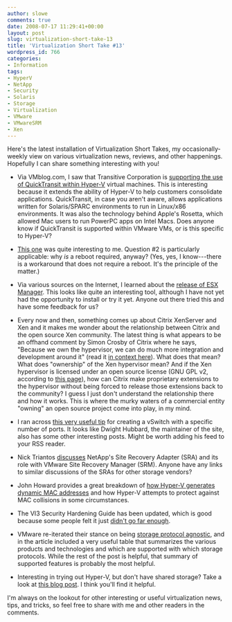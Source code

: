 ```yaml
---
author: slowe
comments: true
date: 2008-07-17 11:29:41+00:00
layout: post
slug: virtualization-short-take-13
title: 'Virtualization Short Take #13'
wordpress_id: 766
categories:
- Information
tags:
- HyperV
- NetApp
- Security
- Solaris
- Storage
- Virtualization
- VMware
- VMwareSRM
- Xen
---
```


Here's the latest installation of Virtualization Short Takes, my occasionally-weekly view on various virtualization news, reviews, and other happenings. Hopefully I can share something interesting with you!

* Via VMblog.com, I saw that Transitive Corporation is [supporting the use of QuickTransit within Hyper-V](http://vmblog.com/archive/2008/07/14/transitive-quicktransit-integrates-with-microsoft-hyper-v.aspx) virtual machines. This is interesting because it extends the ability of Hyper-V to help customers consolidate applications. QuickTransit, in case you aren't aware, allows applications written for Solaris/SPARC environments to run in Linux/x86 environments. It was also the technology behind Apple's Rosetta, which allowed Mac users to run PowerPC apps on Intel Macs. Does anyone know if QuickTransit is supported within VMware VMs, or is this specific to Hyper-V?

* [This one](http://geekyschmidt.com/2008/07/12/just-say-no-to-os-level-virtualization/) was quite interesting to me. Question #2 is particularly applicable: why _is_ a reboot required, anyway? (Yes, yes, I know---there is a workaround that does not require a reboot. It's the principle of the matter.)

* Via various sources on the Internet, I learned about the [release of ESX Manager](http://www.esxguide.com/esx/). This looks like quite an interesting tool, although I have not yet had the opportunity to install or try it yet. Anyone out there tried this and have some feedback for us?

* Every now and then, something comes up about Citrix XenServer and Xen and it makes me wonder about the relationship between Citrix and the open source Xen community. The latest thing is what appears to be an offhand comment by Simon Crosby of Citrix where he says, "Because we own the hypervisor, we can do much more integration and development around it" (read it [in context here](http://searchstorage.techtarget.com.au/contents/25176-Open-source-hypervisors-pose-challenge-to-VMware)). What does that mean? What does "ownership" of the Xen hypervisor mean? And if the Xen hypervisor is licensed under an open source license (GNU GPL v2, according to [this page](http://www.xen.org/xen/)), how can Citrix make proprietary extensions to the hypervisor without being forced to release those extensions back to the community? I guess I just don't understand the relationship there and how it works. This is where the murky waters of a commercial entity "owning" an open source project come into play, in my mind.

* I ran across [this very useful tip](http://computing.dwighthubbard.info/index.php/2008/01/11/adding-a-virtual-switch-vswitch-to-vmware-esx-with-a-specific-number-of-ports/) for creating a vSwitch with a specific number of ports. It looks like Dwight Hubbard, the maintainer of the site, also has some other interesting posts. Might be worth adding his feed to your RSS reader.

* Nick Triantos [discusses](http://blogs.netapp.com/storage_nuts_n_bolts/2008/06/site-recovery-m.html) NetApp's Site Recovery Adapter (SRA) and its role with VMware Site Recovery Manager (SRM). Anyone have any links to similar discussions of the SRAs for other storage vendors?

* John Howard provides a great breakdown of [how Hyper-V generates dynamic MAC addresses](http://blogs.technet.com/jhoward/archive/2008/07/15/hyper-v-mac-address-allocation-and-apparent-network-issues-mac-collisions-can-cause.aspx) and how Hyper-V attempts to protect against MAC collisions in some circumstances.

* The VI3 Security Hardening Guide has been updated, which is good because some people felt it just [didn't go far enough](http://www.cio.com/article/426815/VMware_s_ESX_Hardening_Guideline_Falls_Far_Short_of_Secure_).

* VMware re-iterated their stance on being [storage protocol agnostic](http://blogs.vmware.com/vi/2008/07/vmware-is-stora.html), and in the article included a very useful table that summarizes the various products and technologies and which are supported with which storage protocols. While the rest of the post is helpful, that summary of supported features is probably the most helpful.

* Interesting in trying out Hyper-V, but don't have shared storage? Take a look at [this blog post](http://blogs.technet.com/josebda/archive/2008/07/16/failover-clustering-for-hyper-v-with-file-server-storage.aspx). I think you'll find it helpful.

I'm always on the lookout for other interesting or useful virtualization news, tips, and tricks, so feel free to share with me and other readers in the comments.

